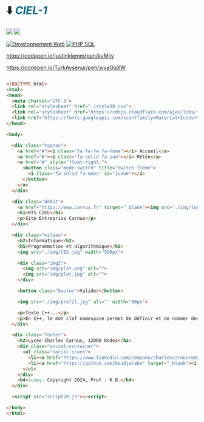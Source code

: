 # ⬇️ <cite><font color="(0,68,88)">CIEL-1</font></cite>

<a href="https://carnus.fr"><img src="https://img.shields.io/badge/Carnus%20Enseignement Supérieur-F2A900?style=for-the-badge" /></a>
<a href="https://carnus.fr"><img src="https://img.shields.io/badge/BTS%20CIEL-2962FF?style=for-the-badge" /></a>

[![Développement Web](https://img.shields.io/badge/HTML-CSS-yellow)](https://www.w3.org/)
[![PHP SQL](https://img.shields.io/badge/PHP-MySQL-8A2BE2)](https://www.php.net/)

https://codepen.io/justinklemm/pen/kyMjjv

https://codepen.io/TurkAysenur/pen/wvaGqXW

```html

<!DOCTYPE html>
<html>
<head>
  <meta charset="UTF-8">
  <link rel="stylesheet" href="./style20.css">
  <link rel="stylesheet" href="https://cdnjs.cloudflare.com/ajax/libs/font-awesome/6.4.2/css/all.min.css" integrity="sha512-z3gLpd7yknf1YoNbCzqRKc4qyor8gaKU1qmn+CShxbuBusANI9QpRohGBreCFkKxLhei6S9CQXFEbbKuqLg0DA==" crossorigin="anonymous" referrerpolicy="no-referrer" />
  <link href="https://fonts.googleapis.com/icon?family=Material+Icons+Sharp" rel="stylesheet">
</head>

<body>

  <div class="topnav">
    <a href="#"><i class="fa fa-fw fa-home"></i> Accueil</a>
    <a href="#"><i class="fa-solid fa-sun"></i> Météo</a>
    <a href="#" style="float:right;">
      <button class="mode-switch" title="Switch Thème">
        <i class="fa-solid fa-moon" id="icone"></i>
      </button>
    </a>
  </div>

  <div class="debut">
    <a href="https://www.carnus.fr" target="_blank"><img src="./img/logo1.png" width="25%"></a>
    <h1>BTS CIEL</h1>
    <p>Site Entreprise Carnus</p>
  </div>

  <div class="milieu">
    <h2>Informatique</h2>
    <h5>Programmation et algorithmique</h5>
    <img src="./img/CES.jpg" width="500px">

    <div class="img2">
      <img src="img/plot.png" alt="">
      <img src="img/plot.jpg" alt="">
    </div>

    <button class="bouton">Valider</button>

    <img src="./img/profil.jpg" alt="" width="80px">

    <p>Texte C++...</p>
    <p>En C++, le mot clef namespace permet de définir et de nommer des espaces de noms (namespaces), notion déjà présente en langage C ; en effet, le corps d'une routine, d'une structure de contrôle de flux d'exécution, d'une structure de données ou d'une section de code (délimitée par les accolades { et }) constitue un espace de noms. En C++, le corps d'une classe, à l'instar du corps d'une structure de données, constitue aussi un espace de noms. </p>
  </div>

  <div class="footer">
    <h2>Lycée Charles Carnus, 12000 Rodez</h2>
    <div class="social-container">
      <ul class="social-icons">
        <li><a href="https://www.linkedin.com/company/charlescarnusrodez/?viewAsMember=true" target="_blank"><i class="fa-brands fa-linkedin"></i></a></li>
        <li><a href="https://github.com/boudjelaba" target="_blank"><i class="fa-brands fa-github"></i></a></li>
      </ul>
    </div>
    <h4>&copy; Copyright 2024, Prof : K.B.</h4>
  </div>

  <script src="script20.js"></script>

</body>
</html>

```
